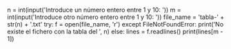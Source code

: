 n = int(input('Introduce un número entero entre 1 y 10: '))
m = int(input('Introduce otro número entero entre 1 y 10: '))
file_name = 'tabla-' + str(n) + '.txt'
try: 
    f = open(file_name, 'r')
except FileNotFoundError:
    print('No existe el fichero con la tabla del ', n)
else:
    lines = f.readlines()
    print(lines[m - 1])
